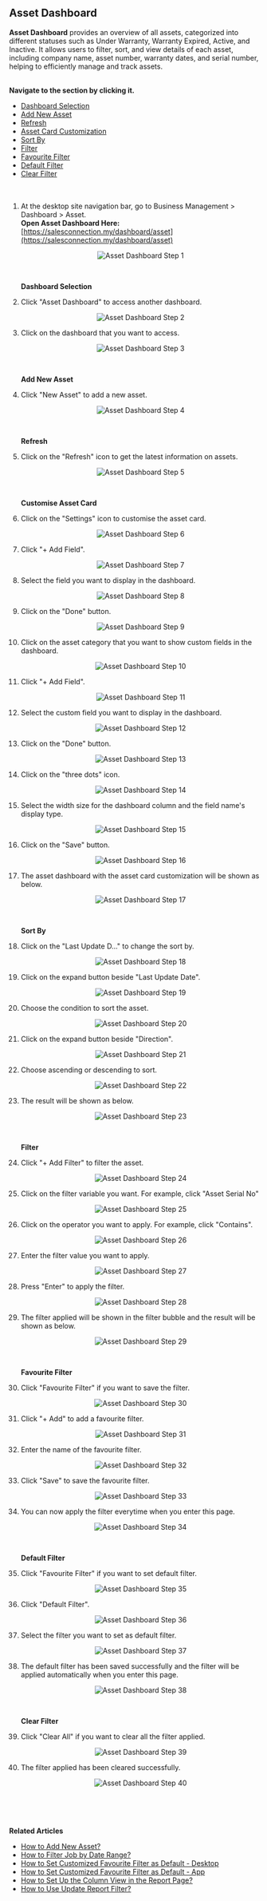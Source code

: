 ## Asset Dashboard

**Asset Dashboard** provides an overview of all assets, categorized into different statuses such as Under Warranty, Warranty Expired, Active, and Inactive. It allows users to filter, sort, and view details of each asset, including company name, asset number, warranty dates, and serial number, helping to efficiently manage and track assets.<br><br>

**Navigate to the section by clicking it.**<br>

- [Dashboard Selection](#section1)<br>
- [Add New Asset](#section2)<br>
- [Refresh](#section3)<br>
- [Asset Card Customization](#section4)<br>
- [Sort By](#section5)<br>
- [Filter](#section6)<br>
- [Favourite Filter](#section7)<br>
- [Default Filter](#section8)<br>
- [Clear Filter](#section9)
<br><br><br>

1. At the desktop site navigation bar, go to Business Management > Dashboard > Asset.<br>
   **Open Asset Dashboard Here:** [https://salesconnection.my/dashboard/asset](https://salesconnection.my/dashboard/asset)<br>

   <p align="center">
      <img src="img2/Asset_Dashboard_Step_1.png" alt="Asset Dashboard Step 1">
   </p>
   <br>

   <a id="section1"></a>

   **Dashboard Selection**

2. Click "Asset Dashboard" to access another dashboard.

   <p align="center">
      <img src="img2/Asset_Dashboard_Step_2.png" alt="Asset Dashboard Step 2">
   </p>
  
3. Click on the dashboard that you want to access.

   <p align="center">
      <img src="img2/Asset_Dashboard_Step_3.png" alt="Asset Dashboard Step 3">
   </p>
   <br>

   <a id="section2"></a>

   **Add New Asset**

4. Click "New Asset" to add a new asset.

   <p align="center">
      <img src="img2/Asset_Dashboard_Step_4.png" alt="Asset Dashboard Step 4">
   </p>
   <br>

   <a id="section3"></a>

   **Refresh** 

5. Click on the "Refresh" icon to get the latest information on assets.

   <p align="center">
      <img src="img2/Asset_Dashboard_Step_5.png" alt="Asset Dashboard Step 5">
   </p>
   <br>

   <a id="section4"></a>

   **Customise Asset Card**  

6. Click on the "Settings" icon to customise the asset card.

   <p align="center">
      <img src="img2/Asset_Dashboard_Step_6.png" alt="Asset Dashboard Step 6">
   </p>
  
7. Click "+ Add Field".

   <p align="center">
      <img src="img2/Asset_Dashboard_Step_7.png" alt="Asset Dashboard Step 7">
   </p>
  
8. Select the field you want to display in the dashboard.

   <p align="center">
      <img src="img2/Asset_Dashboard_Step_8.png" alt="Asset Dashboard Step 8">
   </p>
  
9. Click on the "Done" button.

   <p align="center">
      <img src="img2/Asset_Dashboard_Step_9.png" alt="Asset Dashboard Step 9">
   </p>
  
10. Click on the asset category that you want to show custom fields in the dashboard.

    <p align="center">
       <img src="img2/Asset_Dashboard_Step_10.png" alt="Asset Dashboard Step 10">
    </p>

11. Click "+ Add Field".

    <p align="center">
       <img src="img2/Asset_Dashboard_Step_11.png" alt="Asset Dashboard Step 11">
    </p>
  
12. Select the custom field you want to display in the dashboard.

    <p align="center">
       <img src="img2/Asset_Dashboard_Step_12.png" alt="Asset Dashboard Step 12">
    </p>
  
13. Click on the "Done" button.

    <p align="center">
       <img src="img2/Asset_Dashboard_Step_13.png" alt="Asset Dashboard Step 13">
    </p>

14. Click on the "three dots" icon.

    <p align="center">
       <img src="img2/Asset_Dashboard_Step_14.png" alt="Asset Dashboard Step 14">
    </p>
  
15. Select the width size for the dashboard column and the field name's display type.

    <p align="center">
       <img src="img2/Asset_Dashboard_Step_15.png" alt="Asset Dashboard Step 15">
    </p>
  
16. Click on the "Save" button.

    <p align="center">
       <img src="img2/Asset_Dashboard_Step_16.png" alt="Asset Dashboard Step 16">
    </p>  

17. The asset dashboard with the asset card customization will be shown as below.
    
    <p align="center">
       <img src="img2/Asset_Dashboard_Step_17.png" alt="Asset Dashboard Step 17">
    </p>  
    <br>

    <a id="section5"></a>

    **Sort By**  

18. Click on the "Last Update D..." to change the sort by.
    
    <p align="center">
       <img src="img2/Asset_Dashboard_Step_18.png" alt="Asset Dashboard Step 18">
    </p>

19. Click on the expand button beside "Last Update Date".
    
    <p align="center">
       <img src="img2/Asset_Dashboard_Step_19.png" alt="Asset Dashboard Step 19">
    </p>

20. Choose the condition to sort the asset.
    
    <p align="center">
       <img src="img2/Asset_Dashboard_Step_20.png" alt="Asset Dashboard Step 20">
    </p>

21. Click on the expand button beside "Direction".
    
    <p align="center">
       <img src="img2/Asset_Dashboard_Step_21.png" alt="Asset Dashboard Step 21">
    </p>

22. Choose ascending or descending to sort.
    
    <p align="center">
       <img src="img2/Asset_Dashboard_Step_22.png" alt="Asset Dashboard Step 22">
    </p>

23. The result will be shown as below.
    
    <p align="center">
       <img src="img2/Asset_Dashboard_Step_23.png" alt="Asset Dashboard Step 23">
    </p>
    <br>

    <a id="section6"></a>

    **Filter**  

24. Click "+ Add Filter" to filter the asset.
    
    <p align="center">
       <img src="img2/Asset_Dashboard_Step_24.png" alt="Asset Dashboard Step 24">
    </p>

25. Click on the filter variable you want. For example, click "Asset Serial No"
    
    <p align="center">
       <img src="img2/Asset_Dashboard_Step_25.png" alt="Asset Dashboard Step 25">
    </p>

26. Click on the operator you want to apply. For example, click "Contains".
    
    <p align="center">
       <img src="img2/Asset_Dashboard_Step_26.png" alt="Asset Dashboard Step 26">
    </p>

27. Enter the filter value you want to apply.
    
    <p align="center">
       <img src="img2/Asset_Dashboard_Step_27.png" alt="Asset Dashboard Step 27">
    </p>

28. Press "Enter" to apply the filter.
    
    <p align="center">
       <img src="img2/Asset_Dashboard_Step_28.png" alt="Asset Dashboard Step 28">
    </p>

29. The filter applied will be shown in the filter bubble and the result will be shown as below.
    
    <p align="center">
       <img src="img2/Asset_Dashboard_Step_29.png" alt="Asset Dashboard Step 29">
    </p>
    <br>

    <a id="section7"></a>

    **Favourite Filter**  

30. Click "Favourite Filter" if you want to save the filter.
    
    <p align="center">
       <img src="img2/Asset_Dashboard_Step_30.png" alt="Asset Dashboard Step 30">
    </p>

31. Click "+ Add" to add a favourite filter.
    
    <p align="center">
       <img src="img2/Asset_Dashboard_Step_31.png" alt="Asset Dashboard Step 31">
    </p>

32. Enter the name of the favourite filter.
    
    <p align="center">
       <img src="img2/Asset_Dashboard_Step_32.png" alt="Asset Dashboard Step 32">
    </p>

33. Click "Save" to save the favourite filter.
    
    <p align="center">
       <img src="img2/Asset_Dashboard_Step_33.png" alt="Asset Dashboard Step 33">
    </p>

34. You can now apply the filter everytime when you enter this page.
    
    <p align="center">
       <img src="img2/Asset_Dashboard_Step_34.png" alt="Asset Dashboard Step 34">
    </p>
    <br>

    <a id="section8"></a>

    **Default Filter**  

35. Click "Favourite Filter" if you want to set default filter.
    
    <p align="center">
       <img src="img2/Asset_Dashboard_Step_35.png" alt="Asset Dashboard Step 35">
    </p>

36. Click "Default Filter".
    
    <p align="center">
       <img src="img2/Asset_Dashboard_Step_36.png" alt="Asset Dashboard Step 36">
    </p>

37. Select the filter you want to set as default filter.
    
    <p align="center">
       <img src="img2/Asset_Dashboard_Step_37.png" alt="Asset Dashboard Step 37">
    </p>

38. The default filter has been saved successfully and the filter will be applied automatically when you enter this page.
    
    <p align="center">
       <img src="img2/Asset_Dashboard_Step_38.png" alt="Asset Dashboard Step 38">
    </p>
    <br>

    <a id="section9"></a>

    **Clear Filter**  

39. Click "Clear All" if you want to clear all the filter applied.
    
    <p align="center">
       <img src="img2/Asset_Dashboard_Step_39.png" alt="Asset Dashboard Step 39">
    </p>

40. The filter applied has been cleared successfully.
    
    <p align="center">
       <img src="img2/Asset_Dashboard_Step_40.png" alt="Asset Dashboard Step 40">
    </p>
    <br><br><br>

**Related Articles**
- [How to Add New Asset?](How_to_Add_New_Asset.md)
- [How to Filter Job by Date Range?](Job_Filter_by_Date_Range.md)
- [How to Set Customized Favourite Filter as Default - Desktop ](Default_Favourite_Filter.md)
- [How to Set Customized Favourite Filter as Default - App ](Default_Favourite_Filter_App.md)
- [How to Set Up the Column View in the Report Page?](How_to_Set_Up_the_Column_View_in_the_Report_Page.md)
- [How to Use Update Report Filter?](Job_Update_Report_Filter.md)
